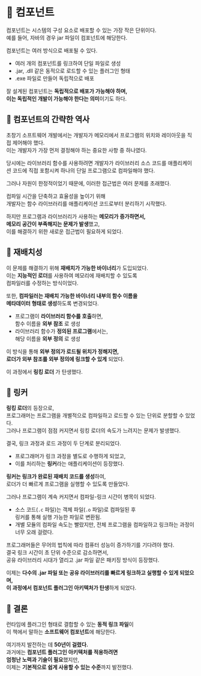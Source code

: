 # 📕 컴포넌트  
컴포넌트는 시스템의 구성 요소로 배포할 수 있는 가장 작은 단위이다.  
예를 들어, 자바의 경우 jar 파일이 컴포넌트에 해당한다.  

컴포넌트는 여러 방식으로 배포될 수 있다.  
- 여러 개의 컴포넌트를 링크하여 단일 파일로 생성  
- .jar, .dll 같은 동적으로 로드할 수 있는 플러그인 형태  
- .exe 파일로 만들어 독립적으로 배포  

잘 설계된 컴포넌트는 **독립적으로 배포가 가능해야 하며,  
이는 독립적인 개발이 가능해야 한다는 의미**이기도 하다.  

## 📗 컴포넌트의 간략한 역사  
초창기 소프트웨어 개발에서는 개발자가 메모리에서 프로그램의 위치와 레이아웃을 직접 제어해야 했다.  
이는 개발자가 가장 먼저 결정해야 하는 중요한 사항 중 하나였다.  

당시에는 라이브러리 함수를 사용하려면 개발자가 라이브러리 소스 코드를 애플리케이션 코드에 직접 포함시켜 하나의 단일 프로그램으로 컴파일해야 했다.  

그러나 자원이 한정적이었기 때문에, 이러한 접근법은 여러 문제를 초래했다.  

컴파일 시간을 단축하고 효율성을 높이기 위해  
개발자는 함수 라이브러리를 애플리케이션 코드로부터 분리하기 시작했다.  

하지만 프로그램과 라이브러리가 사용하는 **메모리가 증가하면서,  
메모리 공간이 부족해지는 문제가 발생**했고,  
이를 해결하기 위한 새로운 접근법이 필요하게 되었다.  

## 📗 재배치성  
이 문제를 해결하기 위해 **재배치가 가능한 바이너리**가 도입되었다.  
이는 **지능적인 로더**를 사용하여 메모리에 재배치할 수 있도록  
컴파일러를 수정하는 방식이었다.  

또한, **컴파일러는 재배치 가능한 바이너리 내부의 함수 이름을  
메타데이터 형태로 생성**하도록 변경되었다.  

- 프로그램이 **라이브러리 함수를 호출**하면,  
  함수 이름을 **외부 참조** 로 생성  
- 라이브러리 함수가 **정의된 프로그램**에서는,  
  해당 이름을 **외부 정의** 로 생성  

이 방식을 통해 **외부 정의가 로드될 위치가 정해지면,  
로더가 외부 참조를 외부 정의에 링크할 수 있게** 되었다.  

이 과정에서 **링킹 로더** 가 탄생했다.  

## 📗 링커  
**링킹 로더**의 등장으로,  
프로그래머는 프로그램을 개별적으로 컴파일하고 로드할 수 있는 단위로 분할할 수 있었다.  
그러나 프로그램이 점점 커지면서 링킹 로더의 속도가 느려지는 문제가 발생했다.  

결국, 링크 과정과 로드 과정이 두 단계로 분리되었다.  
- 프로그래머가 링크 과정을 별도로 수행하게 되었고,  
- 이를 처리하는 **링커**라는 애플리케이션이 등장했다.  

**링커는 링크가 완료된 재배치 코드를 생성**하여,  
로더가 더 빠르게 프로그램을 실행할 수 있도록 만들었다.  

그러나 프로그램이 계속 커지면서 컴파일-링크 시간이 병목이 되었다.  
- 소스 코드(`.c` 파일)는 객체 파일(`.o` 파일)로 컴파일된 후  
  링커를 통해 실행 가능한 파일로 변환됨.  
- 개별 모듈의 컴파일 속도는 빨랐지만, 전체 프로그램을 컴파일하고 링크하는 과정이 너무 오래 걸렸다.  

프로그래머들은 무어의 법칙에 따라 컴퓨터 성능이 증가하기를 기다려야 했다.  
결국 링크 시간이 초 단위 수준으로 감소하면서,  
공유 라이브러리 시대가 열리고 .jar 파일 같은 패키징 방식이 등장했다.  

이제는 **다수의 .jar 파일 또는 공유 라이브러리를 빠르게 링크하고 실행할 수 있게 되었으며,  
이 과정에서 컴포넌트 플러그인 아키텍처가 탄생**하게 되었다.  

## 📗 결론  
런타임에 플러그인 형태로 결합할 수 있는 **동적 링크 파일**이  
이 책에서 말하는 **소프트웨어 컴포넌트**에 해당한다.  

여기까지 발전하는 데 **50년이 걸렸다.**  
과거에는 **컴포넌트 플러그인 아키텍처를 적용하려면  
엄청난 노력과 기술이 필요**했지만,  
이제는 **기본적으로 쉽게 사용할 수 있는 수준**까지 발전했다.  
